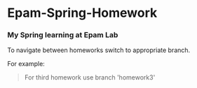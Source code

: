 # Epam-Spring-Homework
### My Spring learning at Epam Lab
To navigate between homeworks switch to appropriate branch.

For example:
>For third homework use branch 'homework3'
